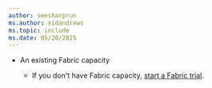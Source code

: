 ```yaml
---
author: seesharprun
ms.author: sidandrews
ms.topic: include
ms.date: 05/20/2025
---
```


- An existing Fabric capacity

  - If you don't have Fabric capacity, [start a Fabric trial](../../../fundamentals/fabric-trial.md).
